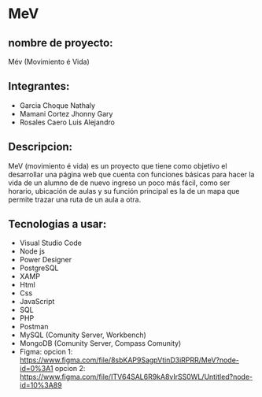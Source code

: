 # MeV

## nombre de proyecto: 
  Mév (Movimiento é Vida)
## Integrantes:
- Garcia Choque Nathaly
- Mamani Cortez Jhonny Gary
- Rosales Caero Luis Alejandro
## Descripcion:
  MeV (movimiento é vida) es un proyecto que tiene como objetivo el desarrollar una página web que cuenta con funciones básicas para hacer la vida de un alumno de de nuevo ingreso un poco más fácil, como ser horario, ubicación de aulas y su función principal es la de un mapa que permite trazar una ruta de un aula a otra.
## Tecnologias a usar:
- Visual Studio Code
- Node js
- Power Designer
- PostgreSQL
- XAMP
- Html
- Css
- JavaScript
- SQL
- PHP
- Postman
- MySQL (Comunity Server, Workbench)
- MongoDB (Comunity Server, Compass Comunity)
- Figma: 
	opcion 1: https://www.figma.com/file/8sbKAP9SagpVtinD3iRPRR/MeV?node-id=0%3A1
	opcion 2: https://www.figma.com/file/ITV64SAL6R9kA8vIrSS0WL/Untitled?node-id=10%3A89	
